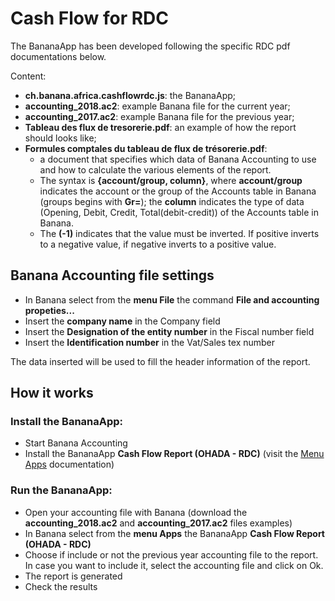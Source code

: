 # Cash Flow for RDC

The BananaApp has been developed following the specific RDC pdf documentations below.

Content:

* **ch.banana.africa.cashflowrdc.js**: the BananaApp;
* **accounting_2018.ac2**: example Banana file for the current year;
* **accounting_2017.ac2**: example Banana file for the previous year;
* **Tableau des flux de tresorerie.pdf**: an example of how the report should looks like;
* **Formules comptales du tableau de flux de trésorerie.pdf**:
	* a document that specifies which data of Banana Accounting to use and how to calculate the various elements of the report.
	* The syntax is **{account/group, column}**, where **account/group** indicates the account or the group of the Accounts table in Banana (groups begins with **Gr=**); the **column** indicates the type of data (Opening, Debit, Credit, Total(debit-credit)) of the Accounts table in Banana.
	* The **(-1)** indicates that the value must be inverted. If positive inverts to a negative value, if negative inverts to a positive value.

## Banana Accounting file settings
* In Banana select from the **menu File** the command **File and accounting propeties...**
* Insert the **company name** in the Company field
* Insert the **Designation of the entity number** in the Fiscal number field
* Insert the **Identification number** in the Vat/Sales tex number

The data inserted will be used to fill the header information of the report.

## How it works

### Install the BananaApp:
* Start Banana Accounting
* Install the BananaApp **Cash Flow Report (OHADA - RDC)** (visit the [Menu Apps](https://www.banana.ch/doc9/en/node/7709) documentation)

### Run the BananaApp:
* Open your accounting file with Banana (download the **accounting_2018.ac2** and **accounting_2017.ac2** files examples)
* In Banana select from the **menu Apps** the BananaApp **Cash Flow Report (OHADA - RDC)** 
* Choose if include or not the previous year accounting file to the report. In case you want to include it, select the accounting file and click on Ok.
* The report is generated
* Check the results
